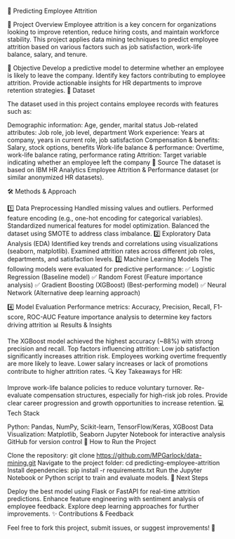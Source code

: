 📌 Predicting Employee Attrition

📝 Project Overview
Employee attrition is a key concern for organizations looking to improve retention, reduce hiring costs, and maintain workforce stability. This project applies data mining techniques to predict employee attrition based on various factors such as job satisfaction, work-life balance, salary, and tenure.

🎯 Objective
Develop a predictive model to determine whether an employee is likely to leave the company.
Identify key factors contributing to employee attrition.
Provide actionable insights for HR departments to improve retention strategies.
📂 Dataset

The dataset used in this project contains employee records with features such as:

Demographic information: Age, gender, marital status
Job-related attributes: Job role, job level, department
Work experience: Years at company, years in current role, job satisfaction
Compensation & benefits: Salary, stock options, benefits
Work-life balance & performance: Overtime, work-life balance rating, performance rating
Attrition: Target variable indicating whether an employee left the company
🔗 Source
The dataset is based on IBM HR Analytics Employee Attrition & Performance dataset (or similar anonymized HR datasets).

🛠️ Methods & Approach

1️⃣ Data Preprocessing
Handled missing values and outliers.
Performed feature encoding (e.g., one-hot encoding for categorical variables).
Standardized numerical features for model optimization.
Balanced the dataset using SMOTE to address class imbalance.
2️⃣ Exploratory Data Analysis (EDA)
Identified key trends and correlations using visualizations (seaborn, matplotlib).
Examined attrition rates across different job roles, departments, and satisfaction levels.
3️⃣ Machine Learning Models
The following models were evaluated for predictive performance:
✅ Logistic Regression (Baseline model)
✅ Random Forest (Feature importance analysis)
✅ Gradient Boosting (XGBoost) (Best-performing model)
✅ Neural Network (Alternative deep learning approach)

4️⃣ Model Evaluation
Performance metrics: Accuracy, Precision, Recall, F1-score, ROC-AUC
Feature importance analysis to determine key factors driving attrition
📊 Results & Insights

The XGBoost model achieved the highest accuracy (~88%) with strong precision and recall.
Top factors influencing attrition:
Low job satisfaction significantly increases attrition risk.
Employees working overtime frequently are more likely to leave.
Lower salary increases or lack of promotions contribute to higher attrition rates.
🔍 Key Takeaways for HR:

Improve work-life balance policies to reduce voluntary turnover.
Re-evaluate compensation structures, especially for high-risk job roles.
Provide clear career progression and growth opportunities to increase retention.
💻 Tech Stack

Python: Pandas, NumPy, Scikit-learn, TensorFlow/Keras, XGBoost
Data Visualization: Matplotlib, Seaborn
Jupyter Notebook for interactive analysis
GitHub for version control
🚀 How to Run the Project

Clone the repository:
git clone https://github.com/MPGarlock/data-mining.git
Navigate to the project folder:
cd predicting-employee-attrition
Install dependencies:
pip install -r requirements.txt
Run the Jupyter Notebook or Python script to train and evaluate models.
📌 Next Steps

Deploy the best model using Flask or FastAPI for real-time attrition predictions.
Enhance feature engineering with sentiment analysis of employee feedback.
Explore deep learning approaches for further improvements.
✨ Contributions & Feedback

Feel free to fork this project, submit issues, or suggest improvements! 🚀

